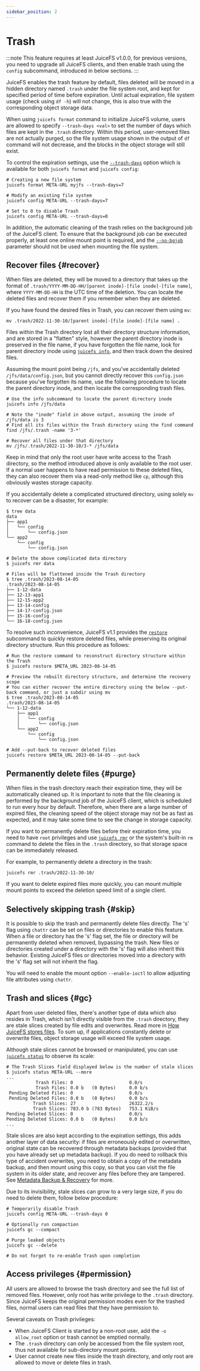 ```yaml
---
sidebar_position: 2
---
```

# Trash

:::note
This feature requires at least JuiceFS v1.0.0, for previous versions, you need to upgrade all JuiceFS clients, and then enable trash using the `config` subcommand, introduced in below sections.
:::

JuiceFS enables the trash feature by default, files deleted will be moved in a hidden directory named `.trash` under the file system root, and kept for specified period of time before expiration. Until actual expiration, file system usage (check using `df -h`) will not change, this is also true with the corresponding object storage data.

When using `juicefs format` command to initialize JuiceFS volume, users are allowed to specify `--trash-days <val>` to set the number of days which files are kept in the `.trash` directory. Within this period, user-removed files are not actually purged, so the file system usage shown in the output of `df` command will not decrease, and the blocks in the object storage will still exist.

To control the expiration settings, use the [`--trash-days`](../reference/command_reference.mdx#format) option which is available for both `juicefs format` and `juicefs config`:

```shell
# Creating a new file system
juicefs format META-URL myjfs --trash-days=7

# Modify an existing file system
juicefs config META-URL --trash-days=7

# Set to 0 to disable Trash
juicefs config META-URL --trash-days=0
```

In addition, the automatic cleaning of the trash relies on the background job of the JuiceFS client. To ensure that the background job can be executed properly, at least one online mount point is required, and the [`--no-bgjob`](../reference/command_reference.mdx#mount-metadata-options) parameter should not be used when mounting the file system.

## Recover files {#recover}

When files are deleted, they will be moved to a directory that takes up the format of `.trash/YYYY-MM-DD-HH/[parent inode]-[file inode]-[file name]`, where `YYYY-MM-DD-HH` is the UTC time of the deletion. You can locate the deleted files and recover them if you remember when they are deleted.

If you have found the desired files in Trash, you can recover them using `mv`:

```shells
mv .trash/2022-11-30-10/[parent inode]-[file inode]-[file name] .
```

Files within the Trash directory lost all their directory structure information, and are stored in a "flatten" style, however the parent directory inode is preserved in the file name, if you have forgotten the file name, look for parent directory inode using [`juicefs info`](../reference/command_reference.mdx#info), and then track down the desired files.

Assuming the mount point being `/jfs`, and you've accidentally deleted `/jfs/data/config.json`, but you cannot directly recover this `config.json` because you've forgotten its name, use the following procedure to locate the parent directory inode, and then locate the corresponding trash files.

```shell
# Use the info subcommand to locate the parent directory inode
juicefs info /jfs/data

# Note the "inode" field in above output, assuming the inode of /jfs/data is 3
# Find all its files within the Trash directory using the find command
find /jfs/.trash -name '3-*'

# Recover all files under that directory
mv /jfs/.trash/2022-11-30-10/3-* /jfs/data
```

Keep in mind that only the root user have write access to the Trash directory, so the method introduced above is only available to the root user. If a normal user happens to have read permission to these deleted files, they can also recover them via a read-only method like `cp`, although this obviously wastes storage capacity.

If you accidentally delete a complicated structured directory, using solely `mv` to recover can be a disaster, for example:

```shell
$ tree data
data
├── app1
│   └── config
│       └── config.json
└── app2
    └── config
        └── config.json

# Delete the above complicated data directory
$ juicefs rmr data

# Files will be flattened inside the Trash directory
$ tree .trash/2023-08-14-05
.trash/2023-08-14-05
├── 1-12-data
├── 12-13-app1
├── 12-15-app2
├── 13-14-config
├── 14-17-config.json
├── 15-16-config
└── 16-18-config.json
```

To resolve such inconvenience, JuiceFS v1.1 provides the [`restore`](../reference/command_reference.mdx#restore) subcommand to quickly restore deleted files, while preserving its original directory structure. Run this procedure as follows:

```shell
# Run the restore command to reconstruct directory structure within the Trash
$ juicefs restore $META_URL 2023-08-14-05

# Preview the rebuilt directory structure, and determine the recovery scope
# You can either recover the entire directory using the below --put-back command, or just a subdir using mv
$ tree .trash/2023-08-14-05
.trash/2023-08-14-05
└── 1-12-data
    ├── app1
    │   └── config
    │       └── config.json
    └── app2
        └── config
            └── config.json

# Add --put-back to recover deleted files
juicefs restore $META_URL 2023-08-14-05 --put-back
```

## Permanently delete files {#purge}

When files in the trash directory reach their expiration time, they will be automatically cleaned up. It is important to note that the file cleaning is performed by the background job of the JuiceFS client, which is scheduled to run every hour by default. Therefore, when there are a large number of expired files, the cleaning speed of the object storage may not be as fast as expected, and it may take some time to see the change in storage capacity.

If you want to permanently delete files before their expiration time, you need to have `root` privileges and use [`juicefs rmr`](../reference/command_reference.mdx#rmr) or the system's built-in `rm` command to delete the files in the `.trash` directory, so that storage space can be immediately released.

For example, to permanently delete a directory in the trash:

```shell
juicefs rmr .trash/2022-11-30-10/
```

If you want to delete expired files more quickly, you can mount multiple mount points to exceed the deletion speed limit of a single client.

## Selectively skipping trash {#skip}

It is possible to skip the trash and permanently delete files directly. The 's' flag using `chattr` can be set on files or directories to enable this feature. When a file or directory has the 's' flag set, the file or directory will be permanently deleted when removed, bypassing the trash. New files or directories created under a directory with the 's' flag will also inherit this behavior. Existing JuiceFS files or directories moved into a directory with the 's' flag set will not inherit the flag.

You will need to enable the mount option `--enable-ioctl` to allow adjusting file attributes using `chattr`.

## Trash and slices {#gc}

Apart from user deleted files, there's another type of data which also resides in Trash, which isn't directly visible from the `.trash` directory, they are stale slices created by file edits and overwrites. Read more in [How JuiceFS stores files](../introduction/architecture.md#how-juicefs-store-files). To sum up, if applications constantly delete or overwrite files, object storage usage will exceed file system usage.

Although stale slices cannot be browsed or manipulated, you can use [`juicefs status`](../reference/command_reference.mdx#status) to observe its scale:

```shell
# The Trash Slices field displayed below is the number of stale slices
$ juicefs status META-URL --more
...
           Trash Files: 0                     0.0/s
           Trash Files: 0.0 b   (0 Bytes)     0.0 b/s
 Pending Deleted Files: 0                     0.0/s
 Pending Deleted Files: 0.0 b   (0 Bytes)     0.0 b/s
          Trash Slices: 27                    26322.2/s
          Trash Slices: 783.0 b (783 Bytes)   753.1 KiB/s
Pending Deleted Slices: 0                     0.0/s
Pending Deleted Slices: 0.0 b   (0 Bytes)     0.0 b/s
...
```

Stale slices are also kept according to the expiration settings, this adds another layer of data security: if files are erroneously edited or overwritten, original state can be recovered through metadata backups (provided that you have already set up metadata backup). If you do need to rollback this type of accident overwrites, you need to obtain a copy of the metadata backup, and then mount using this copy, so that you can visit the file system in its older state, and recover any files before they are tampered. See [Metadata Backup & Recovery](../administration/metadata_dump_load.md) for more.

Due to its invisibility, stale slices can grow to a very large size, if you do need to delete them, follow below procedure:

```shell
# Temporarily disable Trash
juicefs config META-URL --trash-days 0

# Optionally run compaction
juicefs gc --compact

# Purge leaked objects
juicefs gc --delete

# Do not forget to re-enable Trash upon completion
```

## Access privileges {#permission}

All users are allowed to browse the trash directory and see the full list of removed files. However, only root has write privilege to the `.trash` directory. Since JuiceFS keeps the original permission modes even for the trashed files, normal users can read files that they have permission to.

Several caveats on Trash privileges:

* When JuiceFS Client is started by a non-root user, add the `-o allow_root` option or trash cannot be emptied normally.
* The `.trash` directory can only be accessed from the file system root, thus not available for sub-directory mount points.
* User cannot create new files inside the trash directory, and only root are allowed to move or delete files in trash.
